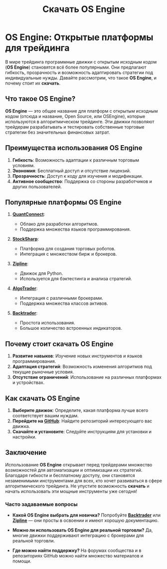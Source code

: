 ﻿---
layout: default
title: Скачать OS Engine
permalink: /download/
---

# OS Engine: Открытые платформы для трейдинга

В мире трейдинга программные движки с открытым исходным кодом (**OS Engine**) становятся всё более популярными. Они предлагают гибкость, прозрачность и возможность адаптировать стратегии под индивидуальные нужды. Давайте рассмотрим, что такое **OS Engine**, и почему стоит их **скачать**.

## Что такое OS Engine?

**OS Engine** — это общее название для платформ с открытым исходным кодом (отсюда и название, Open Source, или OSEngine), которые используются в алгоритмическом трейдинге. Эти движки позволяют трейдерам разрабатывать и тестировать собственные торговые стратегии без значительных финансовых затрат.

## Преимущества использования OS Engine

1. **Гибкость**: Возможность адаптации к различным торговым условиям.
2. **Экономия**: Бесплатный доступ и отсутствие лицензий.
3. **Прозрачность**: Доступ к коду для изучения и модификации.
4. **Активное сообщество**: Поддержка со стороны разработчиков и других пользователей.

## Популярные платформы OS Engine

1. **[QuantConnect](https://www.quantconnect.com/)**:
   - Облако для разработки алгоритмов.
   - Поддержка множества языков программирования.

2. **[StockSharp](https://stocksharp.com/)**:
   - Платформа для создания торговых роботов.
   - Интеграция с множеством бирж и брокеров.

3. **[Zipline](https://www.zipline.io/)**:
   - Движок для Python.
   - Используется для бэктестинга и анализа стратегий.

4. **[AlgoTrader](https://www.algotrader.com/)**:
   - Интеграция с различными брокерами.
   - Поддержка множества классов активов.

5. **[Backtrader](https://www.backtrader.com/)**:
   - Простота использования.
   - Большое количество встроенных индикаторов.

## Почему стоит скачать OS Engine

1. **Развитие навыков**: Изучение новых инструментов и языков программирования.
2. **Адаптация стратегий**: Возможность изменения алгоритмов под текущие рыночные условия.
3. **Отсутствие ограничений**: Использование на различных платформах и устройствах.

## Как скачать OS Engine

1. **Выберите движок**: Определите, какая платформа лучше всего соответствует вашим нуждам.
2. **Перейдите на [GitHub](https://github.com/)**: Найдите репозиторий интересующего вас движка.
3. **Скачайте и установите**: Следуйте инструкциям для установки и настройки.

## Заключение

Использование **OS Engine** открывает перед трейдерами множество возможностей для автоматизации и оптимизации их стратегий. Благодаря гибкости и бесплатному доступу, они становятся незаменимыми инструментами для всех, кто хочет развиваться в сфере алгоритмического трейдинга. Не упустите возможность **скачать** и начать использовать эти мощные инструменты уже сегодня!

### Часто задаваемые вопросы

- **Какой OS Engine выбрать для новичка?**
  Попробуйте **[Backtrader](https://www.backtrader.com/)** или **[Zipline](https://www.zipline.io/)** — они просты в освоении и имеют хорошую документацию.

- **Можно ли использовать OS Engine для реальной торговли?**
  Да, многие движки поддерживают интеграцию с брокерами для реальной торговли.

- **Где можно найти поддержку?**
  На форумах сообщества и в репозиториях GitHub можно найти множество материалов и помощи.
